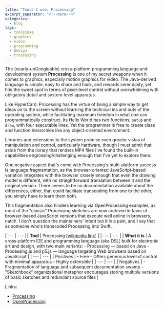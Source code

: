 ```yaml
---
title: "Tools I use: Processing"
excerpt_separator: "<!--more-->"
categories:
  - blog
tags: 
  - toolsiuse
  - graphics
  - video
  - programming
  - design
  - Processing
---
```





The (nearly-unGoogleable) cross-platform programming language and development system **Processing** is one of my secret weapons when it comes to graphics, especially motion graphics for video. The Java-derived language is simple, easy to share and hack, and rewards serendipity, yet hits the sweet spot in terms of pixel-level control without overwhelming with obligatory detail and system-level apparatus. 

<!--more-->

Like HyperCard, Processing has the virtue of being a simple way to get ideas on to the screen without learning the technical ins and outs of the operating system, while facilitating maximum freedom in what one can programmatically construct. Its Hello World has two functions, `setup` and `draw`, with four executable lines. Yet the programmer is free to create class and function hierarchies like any object-oriented environment. 

Libraries and extensions to the system promise even greater vistas of manipulation and control, particularly hardware, though I must admit that aside from the library that renders MP4 files I've found the built-in capabilities engrossing/challenging enough that I've yet to explore them.

One negative aspect that's come with Processing's multi-platform success is language fragmentation, as the browser-oriented JavaScript-based variation integrates with the browser closely enough that even the drawing model is different, with no straightforward translation between it and the original version. There seems to be no documentation available about the differences, either, that could facilitate transcoding from one to the other, you simply have to learn them both.

This fragmentation also hinders learning via OpenProcessing examples, as most of the "classic" Processing sketches are now archived in favor of browser-based JavaScript versions that execute well online in browsers, natch. I don't question the maintainers' intent but it *is* a pain, and I say that as someone who's transcoded Processing into Swift.

| --- | --- |
| **Tool** | Processing [[wikipedia link]](https://en.wikipedia.org/wiki/Processing_(programming_language)) |
| --- | --- |
| **What it is** | A cross-platform IDE and programming language (aka DSL) built for electronic art and design, with two main variants:
	- Processing — based on Java
	- Processing.js and p5.js — language targeting Web browsers based on JavaScript |
| --- | --- |
| Positives | - Free
	- Offers generous level of control with minimal apparatus
	- Highly extensible |
| --- | --- |
| Negatives | - Fragmentation of language and subsequent documentation swamp
	- "Sketchbook" organizational metaphor encourages storing multiple versions of basic sketches and redundant source files |

Links:
- [Processing](https://processing.org/)
- [OpenProcessing](https://openprocessing.org/)